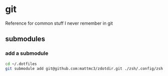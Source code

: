 # git

Reference for common stuff I never remember in git

## submodules

### add a submodule

```zsh
cd ~/.dotfiles
git submodule add git@github.com:mattmc3/zdotdir.git ./zsh/.config/zsh
```
